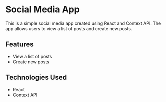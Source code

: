 <h1>Social Media App</h1>
<p>This is a simple social media app created using React and Context API. The app allows users to view a list of posts and create new posts.</p>

<h2>Features</h2>
<ul>
<li>View a list of posts</li>
<li>Create new posts</li>
</ul>

<h2>Technologies Used</h2>
<ul>
<li>React</li>
<li>Context API</li>
</ul>

